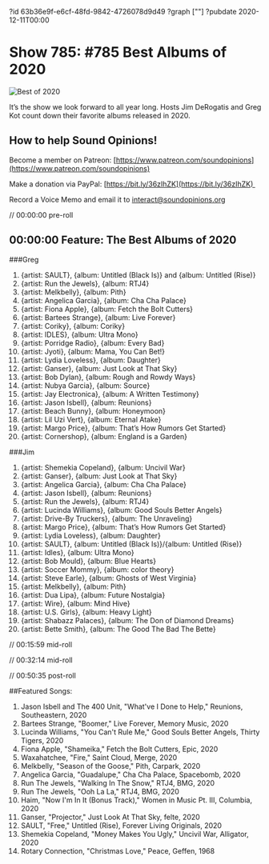 ?id 63b36e9f-e6cf-48fd-9842-4726078d9d49
?graph [""]
?pubdate 2020-12-11T00:00
# Show 785: #785 Best Albums of 2020
![Best of 2020](https://static.soundopinions.org/images/2020/best-of.png)

It’s the show we look forward to all year long. Hosts Jim DeRogatis and Greg Kot count down their favorite albums released in 2020. 



## How to help Sound Opinions!

Become a member on Patreon: [https://www.patreon.com/soundopinions](https://www.patreon.com/soundopinions)

Make a donation via PayPal: [https://bit.ly/36zIhZK](https://bit.ly/36zIhZK) 

Record a Voice Memo and email it to [interact@soundopinions.org](mailto:interact@soundopinions.org)


// 00:00:00 pre-roll

## 00:00:00 Feature: The Best Albums of 2020

###Greg

1. {artist: SAULT}, {album: Untitled (Black Is)} and {album: Untitled (Rise)} 
2. {artist: Run the Jewels}, {album: RTJ4} 
3. {artist: Melkbelly}, {album: Pith} 
4. {artist: Angelica Garcia}, {album: Cha Cha Palace}
5. {artist: Fiona Apple}, {album: Fetch the Bolt Cutters} 
6. {artist: Bartees Strange}, {album: Live Forever} 
7. {artist: Coriky}, {album: Coriky} 
8. {artist: IDLES}, {album: Ultra Mono} 
9. {artist: Porridge Radio}, {album: Every Bad} 
10. {artist: Jyoti}, {album: Mama, You Can Bet!} 
11. {artist: Lydia Loveless}, {album: Daughter} 
12. {artist: Ganser}, {album: Just Look at That Sky} 
13. {artist: Bob Dylan}, {album: Rough and Rowdy Ways} 
14. {artist: Nubya Garcia}, {album: Source} 
15. {artist: Jay Electronica}, {album: A Written Testimony} 
16. {artist: Jason Isbell}, {album: Reunions} 
17. {artist: Beach Bunny}, {album: Honeymoon} 
18. {artist: Lil Uzi Vert}, {album: Eternal Atake} 
19. {artist: Margo Price}, {album: That’s How Rumors Get Started} 
20. {artist: Cornershop}, {album: England is a Garden} 


###Jim

1. {artist: Shemekia Copeland}, {album: Uncivil War}
2. {artist: Ganser}, {album: Just Look at That Sky}
3. {artist: Angelica Garcia}, {album: Cha Cha Palace}
4. {artist: Jason Isbell}, {album: Reunions}
5. {artist: Run the Jewels}, {album: RTJ4}
6. {artist: Lucinda Williams}, {album: Good Souls Better Angels}
7. {artist: Drive-By Truckers}, {album: The Unraveling}
8. {artist: Margo Price}, {album: That’s How Rumors Get Started}
9. {artist: Lydia Loveless}, {album: Daughter}
10. {artist: SAULT}, {album: Untitled (Black Is)}/{album: Untitled (Rise)}
11. {artist: Idles}, {album: Ultra Mono}
12. {artist: Bob Mould}, {album: Blue Hearts}
13. {artist: Soccer Mommy}, {album: color theory}
14. {artist: Steve Earle}, {album: Ghosts of West Virginia}
15. {artist: Melkbelly}, {album: Pith}
16. {artist: Dua Lipa}, {album: Future Nostalgia}
17. {artist: Wire}, {album: Mind Hive}
18. {artist: U.S. Girls}, {album: Heavy Light}
19. {artist: Shabazz Palaces}, {album: The Don of Diamond Dreams}
20. {artist: Bette Smith}, {album: The Good The Bad The Bette}



// 00:15:59 mid-roll

// 00:32:14 mid-roll

// 00:50:35 post-roll



##Featured Songs:

1. Jason Isbell and The 400 Unit, "What've I Done to Help," Reunions, Southeastern, 2020
1. Bartees Strange, "Boomer," Live Forever, Memory Music, 2020
1. Lucinda Williams, "You Can't Rule Me," Good Souls Better Angels, Thirty Tigers, 2020
1. Fiona Apple, "Shameika," Fetch the Bolt Cutters, Epic, 2020
1. Waxahatchee, "Fire," Saint Cloud, Merge, 2020
1. Melkbelly, "Season of the Goose," Pith, Carpark, 2020
1. Angelica Garcia, "Guadalupe," Cha Cha Palace, Spacebomb, 2020
1. Run The Jewels, "Walking In The Snow," RTJ4, BMG, 2020
1. Run The Jewels, "Ooh La La," RTJ4, BMG, 2020
1. Haim, "Now I'm In It (Bonus Track)," Women in Music Pt. III, Columbia, 2020
1. Ganser, "Projector," Just Look At That Sky, felte, 2020
1. SAULT, "Free," Untitled (Rise), Forever Living Originals, 2020
1. Shemekia Copeland, "Money Makes You Ugly," Uncivil War, Alligator, 2020
1. Rotary Connection, "Christmas Love," Peace, Geffen, 1968